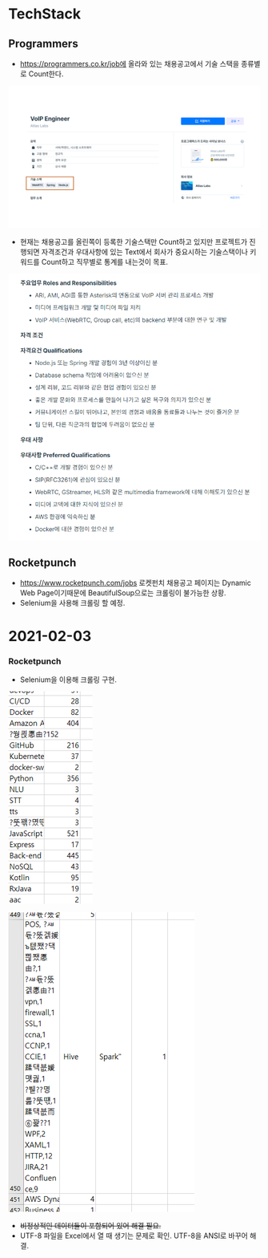 # TechStack

## Programmers

* https://programmers.co.kr/job에 올라와 있는 채용공고에서 기술 스택을 종류별로 Count한다.

![](img/Programmers_1.png)

* 현재는 채용공고를 올린쪽이 등록한 기술스택만 Count하고 있지만 프로젝트가 진행되면 자격조건과 우대사항에 있는 Text에서 회사가 중요시하는 기술스택이나 키워드를 Count하고 직무별로 통계를 내는것이 목표.

![](img/Programmers_2.PNG)

## Rocketpunch

* https://www.rocketpunch.com/jobs 로켓펀치 채용공고 페이지는 Dynamic Web Page이기때문에 BeautifulSoup으로는 크롤링이 불가능한 상황.
* Selenium을 사용해 크롤링 할 예정.



# 2021-02-03

### Rocketpunch

* Selenium을 이용해 크롤링 구현.

![](./img/RocketPunch_1.PNG)

![](./img/RocketPunch_2.PNG)

* ~~비정상적인 데이터들이 포함되어 있어 해결 필요.~~
* UTF-8 파일을 Excel에서 열 때 생기는 문제로 확인. UTF-8을 ANSI로 바꾸어 해결.

